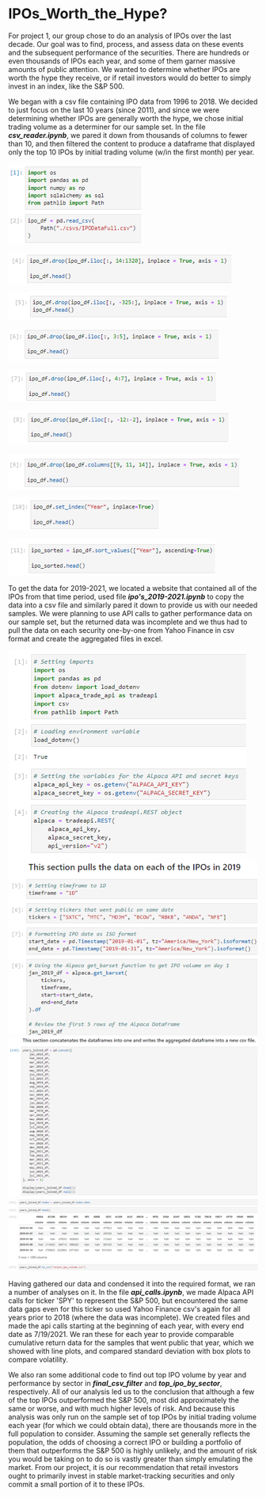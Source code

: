 # IPOs_Worth_the_Hype?

For project 1, our group chose to do an analysis of IPOs over the last decade. Our goal was to find, process, and assess data on these events and the subsequent performance of the securities. There are hundreds or even thousands of IPOs each year, and some of them garner massive amounts of public attention. We wanted to determine whether IPOs are worth the hype they receive, or if retail investors would do better to simply invest in an index, like the S&P 500.

We began with a csv file containing IPO data from 1996 to 2018. We decided to just focus on the last 10 years (since 2011), and since we were determining whether IPOs are generally worth the hype, we chose initial trading volume as a determiner for our sample set. In the file ***csv_reader.ipynb***, we pared it down from thousands of columns to fewer than 10, and then filtered the content to produce a dataframe that displayed only the top 10 IPOs by initial trading volume (w/in the first month) per year.

![1](/images/01.png)

![2](/images/02.png)

![3](/images/03.png)

![4](/images/04.png)

![5](/images/05.png)

![6](/images/06.png)

![7](/images/07.png)

![8](/images/08.png)

![9](/images/09.png)

To get the data for 2019-2021, we located a website that contained all of the IPOs from that time period, used file ***ipo's_2019-2021.ipynb*** to copy the data into a csv file and similarly pared it down to provide us with our needed samples. We were planning to use API calls to gather performance data on our sample set, but the returned data was incomplete and we thus had to pull the data on each security one-by-one from Yahoo Finance in csv format and create the aggregated files in excel.

![15](/images/15.png)
![16](/images/16.png)
![17](/images/17.png)
![18](/images/18.png)

Having gathered our data and condensed it into the required format, we ran a number of analyses on it. In the file ***api_calls.ipynb***, we made Alpaca API calls for ticker 'SPY' to represent the S&P 500, but encountered the same data gaps even for this ticker so used Yahoo Finance csv's again for all years prior to 2018 (where the data was incomplete). We created files and made the api calls starting at the beginning of each year, with every end date as 7/19/2021. We ran these for each year to provide comparable cumulative return data for the samples that went public that year, which we showed with line plots, and compared standard deviation with box plots to compare volatility.

We also ran some additional code to find out top IPO volume by year and performance by sector in ***final_csv_filter*** and ***top_ipo_by_sector***, respectively. All of our analysis led us to the conclusion that although a few of the top IPOs outperformed the S&P 500, most did approximately the same or worse, and with much higher levels of risk. And because this analysis was only run on the sample set of top IPOs by initial trading volume each year (for which we could obtain data), there are thousands more in the full population to consider. Assuming the sample set generally reflects the population, the odds of choosing a correct IPO or building a portfolio of them that outperforms the S&P 500 is highly unlikely, and the amount of risk you would be taking on to do so is vastly greater than simply emulating the market. From our project, it is our recommendation that retail investors ought to primarily invest in stable market-tracking securities and only commit a small portion of it to these IPOs.
